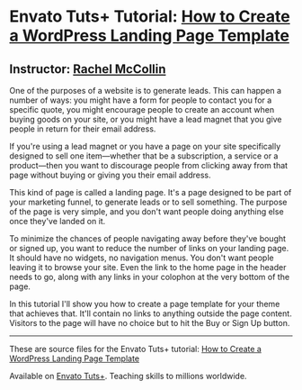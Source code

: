 # Envato Tuts+ Tutorial: [How to Create a WordPress Landing Page Template][published url]
## Instructor: [Rachel McCollin][instructor url]

One of the purposes of a website is to generate leads. This can happen a number of ways: you might have a form for people to contact you for a specific quote, you might encourage people to create an account when buying goods on your site, or you might have a lead magnet that you give people in return for their email address.

If you're using a lead magnet or you have a page on your site specifically designed to sell one item—whether that be a subscription, a service or a product—then you want to discourage people from clicking away from that page without buying or giving you their email address.

This kind of page is called a landing page. It's a page designed to be part of your marketing funnel, to generate leads or to sell something. The purpose of the page is very simple, and you don't want people doing anything else once they've landed on it.

To minimize the chances of people navigating away before they've bought or signed up, you want to reduce the number of links on your landing page. It should have no widgets, no navigation menus. You don't want people leaving it to browse your site. Even the link to the home page in the header needs to go, along with any links in your colophon at the very bottom of the page.

In this tutorial I'll show you how to create a page template for your theme that achieves that. It'll contain no links to anything outside the page content. Visitors to the page will have no choice but to hit the Buy or Sign Up button.


------

These are source files for the Envato Tuts+ tutorial: [How to Create a WordPress Landing Page Template][published url]

Available on [Envato Tuts+](https://tutsplus.com). Teaching skills to millions worldwide.

[published url]: http://code.tutsplus.com/tutorials/how-to-create-a-landing-page-template-for-your-wordpress-theme--cms-32094
[instructor url]: https://tutsplus.com/authors/rachel-mccollin
